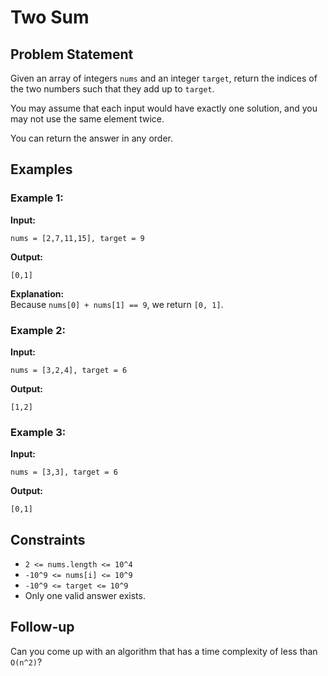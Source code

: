 # Two Sum

## Problem Statement
Given an array of integers `nums` and an integer `target`, return the indices of the two numbers such that they add up to `target`.

You may assume that each input would have exactly one solution, and you may not use the same element twice.

You can return the answer in any order.

## Examples

### Example 1:
**Input:**  
```
nums = [2,7,11,15], target = 9
```
**Output:**  
```
[0,1]
```
**Explanation:**  
Because `nums[0] + nums[1] == 9`, we return `[0, 1]`.

### Example 2:
**Input:**  
```
nums = [3,2,4], target = 6
```
**Output:**  
```
[1,2]
```

### Example 3:
**Input:**  
```
nums = [3,3], target = 6
```
**Output:**  
```
[0,1]
```

## Constraints
- `2 <= nums.length <= 10^4`
- `-10^9 <= nums[i] <= 10^9`
- `-10^9 <= target <= 10^9`
- Only one valid answer exists.

## Follow-up
Can you come up with an algorithm that has a time complexity of less than `O(n^2)`?

